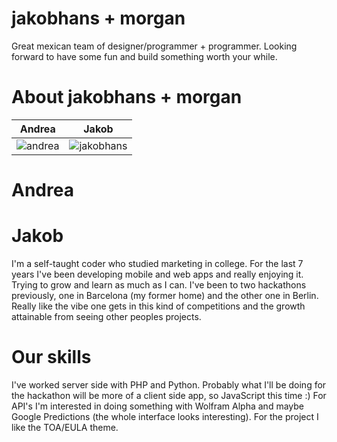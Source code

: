 jakobhans + morgan
================

Great mexican team of designer/programmer + programmer. Looking forward to have some fun and build something worth your while.


About jakobhans + morgan
===========================

| Andrea | Jakob |
|--- |--- |
| ![andrea](https://pbs.twimg.com/profile_images/2223873271/foto_perfil.jpg) |  ![jakobhans](https://pbs.twimg.com/profile_images/490120478996955137/2B8sN1eZ_400x400.jpeg) |

Andrea
======


Jakob
======
I'm a self-taught coder who studied marketing in college. For the last 7 years I've been developing mobile and web apps and really enjoying it. Trying to grow and learn as much as I can.
I've been to two hackathons previously, one in Barcelona (my former home) and the other one in Berlin. Really like the vibe one gets in this kind of competitions and the growth attainable from seeing other peoples projects.


Our skills
=======
I've worked server side with PHP and Python. Probably what I'll be doing for the hackathon will be more of a client side app, so JavaScript this time :)
For API's I'm interested in doing something with Wolfram Alpha and maybe Google Predictions (the whole interface looks interesting).
For the project I like the TOA/EULA theme.
